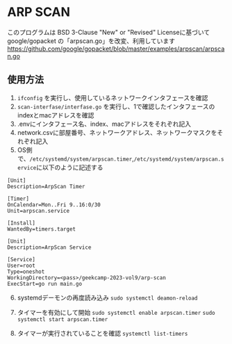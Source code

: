 # ARP SCAN
このプログラムは BSD 3-Clause "New" or "Revised" Licenseに基づいて google/gopacket の「arpscan.go」を改変、利用しています
https://github.com/google/gopacket/blob/master/examples/arpscan/arpscan.go

## 使用方法
1. `ifconfig` を実行し、使用しているネットワークインタフェースを確認
1. `scan-interfase/interfase.go` を実行し、1で確認したインタフェースのindexとmacアドレスを確認
1. .envにインタフェース名、index、macアドレスをそれぞれ記入
1. network.csvに部屋番号、ネットワークアドレス、ネットワークマスクをそれぞれ記入
1. OS側で、`/etc/systemd/system/arpscan.timer`,`/etc/systemd/system/arpscan.service`に以下のように記述する

```arpscan.timer
[Unit]
Description=ArpScan Timer

[Timer]
OnCalendar=Mon..Fri 9..16:0/30
Unit=arpscan.service

[Install]
WantedBy=timers.target
```

```arpscan.service
[Unit]
Description=ArpScan Service

[Service]
User=root
Type=oneshot
WorkingDirectory=<pass>/geekcamp-2023-vol9/arp-scan
ExecStart=go run main.go
```

6. systemdデーモンの再度読み込み
```sudo systemctl deamon-reload```

1. タイマーを有効にして開始
```sudo systemctl enable arpscan.timer```
```sudo systemctl start arpscan.timer```

1. タイマーが実行されていることを確認
```systemctl list-timers```